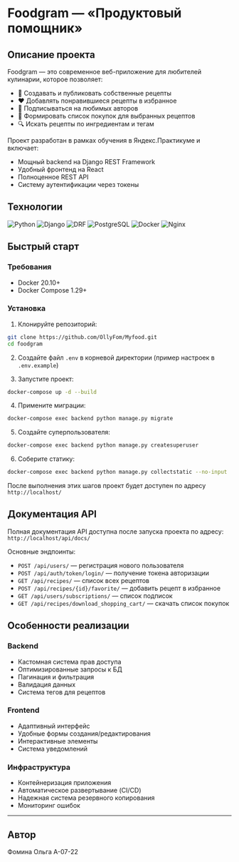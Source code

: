 # Foodgram — «Продуктовый помощник»

## Описание проекта

Foodgram — это современное веб-приложение для любителей кулинарии, которое позволяет:
- 📝 Создавать и публиковать собственные рецепты
- ❤️ Добавлять понравившиеся рецепты в избранное
- 👥 Подписываться на любимых авторов
- 🛒 Формировать список покупок для выбранных рецептов
- 🔍 Искать рецепты по ингредиентам и тегам

Проект разработан в рамках обучения в Яндекс.Практикуме и включает:
- Мощный backend на Django REST Framework
- Удобный фронтенд на React
- Полноценное REST API
- Систему аутентификации через токены

## Технологии

![Python](https://img.shields.io/badge/Python-3.9-blue)
![Django](https://img.shields.io/badge/Django-3.2-green)
![DRF](https://img.shields.io/badge/Django_REST_Framework-3.12-red)
![PostgreSQL](https://img.shields.io/badge/PostgreSQL-13-blue)
![Docker](https://img.shields.io/badge/Docker-20.10-cyan)
![Nginx](https://img.shields.io/badge/Nginx-1.21-brightgreen)

## Быстрый старт

### Требования
- Docker 20.10+
- Docker Compose 1.29+

### Установка
1. Клонируйте репозиторий:
```bash
git clone https://github.com/OllyFom/Myfood.git
cd foodgram
```

2. Создайте файл `.env` в корневой директории (пример настроек в `.env.example`)

3. Запустите проект:
```bash
docker-compose up -d --build
```

4. Примените миграции:
```bash
docker-compose exec backend python manage.py migrate
```

5. Создайте суперпользователя:
```bash
docker-compose exec backend python manage.py createsuperuser
```

6. Соберите статику:
```bash
docker-compose exec backend python manage.py collectstatic --no-input
```

После выполнения этих шагов проект будет доступен по адресу `http://localhost/`

## Документация API

Полная документация API доступна после запуска проекта по адресу:
`http://localhost/api/docs/`

Основные эндпоинты:
- `POST /api/users/` — регистрация нового пользователя
- `POST /api/auth/token/login/` — получение токена авторизации
- `GET /api/recipes/` — список всех рецептов
- `POST /api/recipes/{id}/favorite/` — добавить рецепт в избранное
- `GET /api/users/subscriptions/` — список подписок
- `GET /api/recipes/download_shopping_cart/` — скачать список покупок

## Особенности реализации

### Backend
- Кастомная система прав доступа
- Оптимизированные запросы к БД
- Пагинация и фильтрация
- Валидация данных
- Система тегов для рецептов

### Frontend
- Адаптивный интерфейс
- Удобные формы создания/редактирования
- Интерактивные элементы
- Система уведомлений

### Инфраструктура
- Контейнеризация приложения
- Автоматическое развертывание (CI/CD)
- Надежная система резервного копирования
- Мониторинг ошибок

---
## Автор
Фомина Ольга А-07-22

